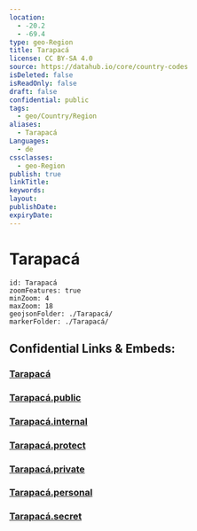 ```yaml
---
location:
  - -20.2
  - -69.4
type: geo-Region
title: Tarapacá
license: CC BY-SA 4.0
source: https://datahub.io/core/country-codes
isDeleted: false
isReadOnly: false
draft: false
confidential: public
tags:
  - geo/Country/Region
aliases:
  - Tarapacá
Languages:
  - de
cssclasses:
  - geo-Region
publish: true
linkTitle:
keywords:
layout:
publishDate:
expiryDate:
---
```


# Tarapacá

```leaflet
id: Tarapacá
zoomFeatures: true 
minZoom: 4 
maxZoom: 18
geojsonFolder: ./Tarapacá/
markerFolder: ./Tarapacá/
```


## Confidential Links & Embeds: 

### [Tarapacá](/_Standards/Earth/Continent/America~South/Chile/regions~Chile/Tarapacá.md) 

### [Tarapacá.public](/_public/Earth/Continent/America~South/Chile/regions~Chile/Tarapacá.public.md) 

### [Tarapacá.internal](/_internal/Earth/Continent/America~South/Chile/regions~Chile/Tarapacá.internal.md) 

### [Tarapacá.protect](/_protect/Earth/Continent/America~South/Chile/regions~Chile/Tarapacá.protect.md) 

### [Tarapacá.private](/_private/Earth/Continent/America~South/Chile/regions~Chile/Tarapacá.private.md) 

### [Tarapacá.personal](/_personal/Earth/Continent/America~South/Chile/regions~Chile/Tarapacá.personal.md) 

### [Tarapacá.secret](/_secret/Earth/Continent/America~South/Chile/regions~Chile/Tarapacá.secret.md)

